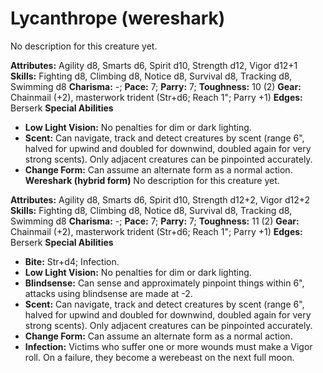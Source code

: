 # Lycanthrope (wereshark)

No description for this creature yet.

**Attributes:** Agility d8, Smarts d6, Spirit d10, Strength d12, Vigor
d12+1
**Skills:** Fighting d8, Climbing d8, Notice d8, Survival d8, Tracking
d8, Swimming d8
**Charisma:** -; **Pace:** 7; **Parry:** 7; **Toughness:** 10 (2)
**Gear:** Chainmail (+2), masterwork trident (Str+d6; Reach 1"; Parry
+1)
**Edges:** Berserk
**Special Abilities**

- **Low Light Vision:** No penalties for dim or dark lighting.
- **Scent:** Can navigate, track and detect creatures by scent (range
6", halved for upwind and doubled for downwind, doubled again for very
strong scents). Only adjacent creatures can be pinpointed accurately.
- **Change Form:** Can assume an alternate form as a normal action.
**Wereshark (hybrid form)**
No description for this creature yet.

**Attributes:** Agility d8, Smarts d6, Spirit d10, Strength d12+2, Vigor
d12+2
**Skills:** Fighting d8, Climbing d8, Notice d8, Survival d8, Tracking
d8, Swimming d8
**Charisma:** -; **Pace:** 7; **Parry:** 7; **Toughness:** 11 (2)
**Gear:** Chainmail (+2), masterwork trident (Str+d6; Reach 1"; Parry
+1)
**Edges:** Berserk
**Special Abilities**

- **Bite:** Str+d4; Infection.
- **Low Light Vision:** No penalties for dim or dark lighting.
- **Blindsense:** Can sense and approximately pinpoint things within
6", attacks using blindsense are made at -2.
- **Scent:** Can navigate, track and detect creatures by scent (range
6", halved for upwind and doubled for downwind, doubled again for very
strong scents). Only adjacent creatures can be pinpointed accurately.
- **Change Form:** Can assume an alternate form as a normal action.
- **Infection:** Victims who suffer one or more wounds must make a Vigor
roll. On a failure, they become a werebeast on the next full moon.
